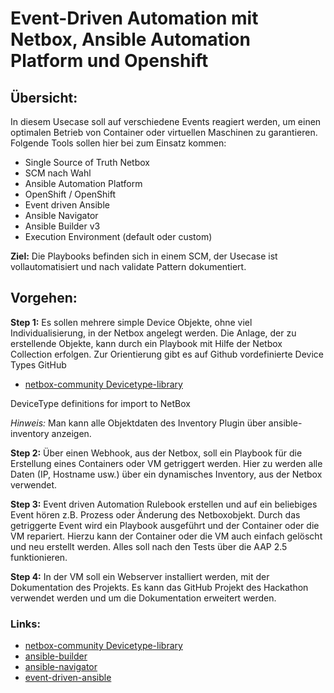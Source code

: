 # Event-Driven Automation mit Netbox, Ansible Automation Platform und Openshift

## Übersicht:

In diesem Usecase soll auf verschiedene Events reagiert werden, um einen optimalen Betrieb von Container oder virtuellen Maschinen zu garantieren. Folgende Tools sollen hier bei zum Einsatz kommen:

- Single Source of Truth Netbox
- SCM nach Wahl
- Ansible Automation Platform
- OpenShift / OpenShift
- Event driven Ansible
- Ansible Navigator
- Ansible Builder v3
- Execution Environment (default oder custom)

**Ziel:**
Die Playbooks befinden sich in einem SCM, der Usecase ist vollautomatisiert und nach validate Pattern dokumentiert.

## Vorgehen:

**Step 1:**
Es sollen mehrere simple Device Objekte, ohne viel Individualisierung, in der Netbox angelegt werden. Die Anlage, der zu erstellende Objekte, kann durch ein Playbook mit Hilfe der Netbox Collection erfolgen. Zur Orientierung gibt es auf Github vordefinierte Device Types GitHub

- [netbox-community Devicetype-library](https://github.com/netbox-community/devicetype-library/tree/master)

DeviceType definitions for import to NetBox

*Hinweis:*
Man kann alle Objektdaten des Inventory Plugin über ansible-inventory anzeigen.

**Step 2:**
Über einen Webhook, aus der Netbox, soll ein Playbook für die Erstellung eines Containers oder VM getriggert werden. Hier zu werden alle Daten (IP, Hostname usw.) über ein dynamisches Inventory, aus der Netbox verwendet.

**Step 3:**
Event driven Automation Rulebook erstellen und auf ein beliebiges Event hören z.B. Prozess oder Änderung des Netboxobjekt. Durch das getriggerte Event wird ein Playbook ausgeführt und der Container oder die VM repariert. Hierzu kann der Container oder die VM auch einfach gelöscht und neu erstellt werden. Alles soll nach den Tests über die AAP 2.5 funktionieren.

**Step 4:**
In der VM soll ein Webserver installiert werden, mit der Dokumentation des Projekts. Es kann das GitHub Projekt des Hackathon verwendet werden und um die Dokumentation erweitert werden.

### Links:

- [netbox-community Devicetype-library](https://github.com/netbox-community/devicetype-library/tree/master)
- [ansible-builder](https://github.com/ansible/ansible-builder)
- [ansible-navigator](https://github.com/ansible/ansible-navigator)
- [event-driven-ansible](https://github.com/ansible/event-driven-ansible)

